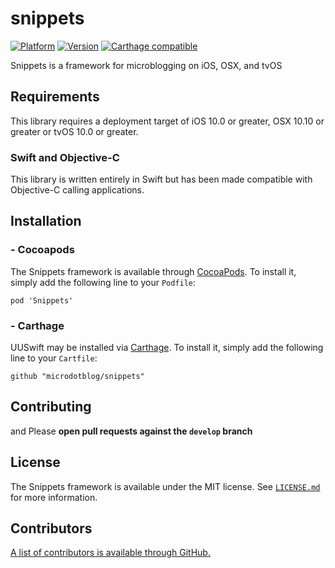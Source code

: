 # snippets
[![Platform](http://cocoapod-badges.herokuapp.com/p/UUSwift/badge.png)](http://cocoadocs.org/docsets/Snippets)
[![Version](http://cocoapod-badges.herokuapp.com/v/UUSwift/badge.png)](http://cocoadocs.org/docsets/Snippets)
[![Carthage compatible](https://img.shields.io/badge/Carthage-compatible-4BC51D.svg?style=flat)](https://github.com/Carthage/Carthage)

Snippets is a framework for microblogging on iOS, OSX, and tvOS

## Requirements

This library requires a deployment target of iOS 10.0 or greater, OSX 10.10 or greater or tvOS 10.0 or greater.

### Swift and Objective-C
This library is written entirely in Swift but has been made compatible with Objective-C calling applications. 


## Installation

### - Cocoapods

The Snippets framework is available through [CocoaPods](http://cocoapods.org). To install it, simply add the following line to your `Podfile`:

```
pod 'Snippets'
```

### - Carthage

UUSwift may be installed via [Carthage](https://github.com/Carthage/Carthage). To install it, simply add the following line to your `Cartfile`:

```
github "microdotblog/snippets"
```


## Contributing
and
Please **open pull requests against the `develop` branch**

## License

The Snippets framework is available under the MIT license. See [`LICENSE.md`](https://github.com/microdotblog/snippets/blob/develop/LICENSE.md) for more information.

## Contributors

[A list of contributors is available through GitHub.](https://github.com/microdotblog/snippets/graphs/contributors)
